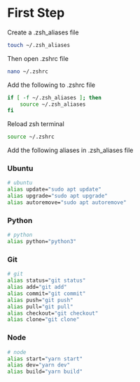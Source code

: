 # First Step

Create a .zsh_aliases file

```bash
touch ~/.zsh_aliases
```

Then open .zshrc file

```bash
nano ~/.zshrc
```

Add the following to .zshrc file

```bash
if [ -f ~/.zsh_aliases ]; then
    source ~/.zsh_aliases
fi
```

Reload zsh terminal

```bash
source ~/.zshrc
```

Add the following aliases in .zsh_aliases file

### Ubuntu

```bash
# ubuntu
alias update="sudo apt update"
alias upgrade="sudo apt upgrade"
alias autoremove="sudo apt autoremove"
```

### Python

```bash
# python
alias python="python3"
```

### Git

```bash
# git
alias status="git status"
alias add="git add"
alias commit="git commit"
alias push="git push"
alias pull="git pull"
alias checkout="git checkout"
alias clone="git clone"
```

### Node

```bash
# node
alias start="yarn start"
alias dev="yarn dev"
alias build="yarn build"
```

